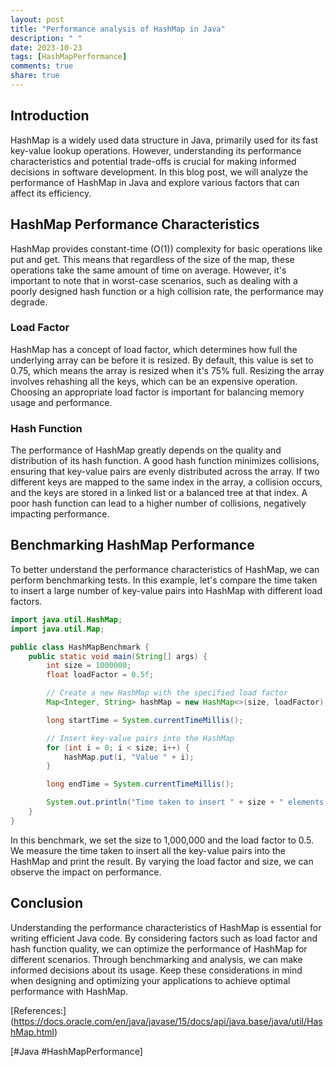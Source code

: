 ```yaml
---
layout: post
title: "Performance analysis of HashMap in Java"
description: " "
date: 2023-10-23
tags: [HashMapPerformance]
comments: true
share: true
---
```


## Introduction

HashMap is a widely used data structure in Java, primarily used for its fast key-value lookup operations. However, understanding its performance characteristics and potential trade-offs is crucial for making informed decisions in software development. In this blog post, we will analyze the performance of HashMap in Java and explore various factors that can affect its efficiency.

## HashMap Performance Characteristics

HashMap provides constant-time (O(1)) complexity for basic operations like put and get. This means that regardless of the size of the map, these operations take the same amount of time on average. However, it's important to note that in worst-case scenarios, such as dealing with a poorly designed hash function or a high collision rate, the performance may degrade.

### Load Factor

HashMap has a concept of load factor, which determines how full the underlying array can be before it is resized. By default, this value is set to 0.75, which means the array is resized when it's 75% full. Resizing the array involves rehashing all the keys, which can be an expensive operation. Choosing an appropriate load factor is important for balancing memory usage and performance.

### Hash Function

The performance of HashMap greatly depends on the quality and distribution of its hash function. A good hash function minimizes collisions, ensuring that key-value pairs are evenly distributed across the array. If two different keys are mapped to the same index in the array, a collision occurs, and the keys are stored in a linked list or a balanced tree at that index. A poor hash function can lead to a higher number of collisions, negatively impacting performance.

## Benchmarking HashMap Performance

To better understand the performance characteristics of HashMap, we can perform benchmarking tests. In this example, let's compare the time taken to insert a large number of key-value pairs into HashMap with different load factors.

```java
import java.util.HashMap;
import java.util.Map;

public class HashMapBenchmark {
    public static void main(String[] args) {
        int size = 1000000;
        float loadFactor = 0.5f;

        // Create a new HashMap with the specified load factor
        Map<Integer, String> hashMap = new HashMap<>(size, loadFactor);

        long startTime = System.currentTimeMillis();

        // Insert key-value pairs into the HashMap
        for (int i = 0; i < size; i++) {
            hashMap.put(i, "Value " + i);
        }

        long endTime = System.currentTimeMillis();

        System.out.println("Time taken to insert " + size + " elements: " + (endTime - startTime) + "ms");
    }
}
```

In this benchmark, we set the size to 1,000,000 and the load factor to 0.5. We measure the time taken to insert all the key-value pairs into the HashMap and print the result. By varying the load factor and size, we can observe the impact on performance.

## Conclusion

Understanding the performance characteristics of HashMap is essential for writing efficient Java code. By considering factors such as load factor and hash function quality, we can optimize the performance of HashMap for different scenarios. Through benchmarking and analysis, we can make informed decisions about its usage. Keep these considerations in mind when designing and optimizing your applications to achieve optimal performance with HashMap.

\[References:](https://docs.oracle.com/en/java/javase/15/docs/api/java.base/java/util/HashMap.html)

\[#Java #HashMapPerformance]